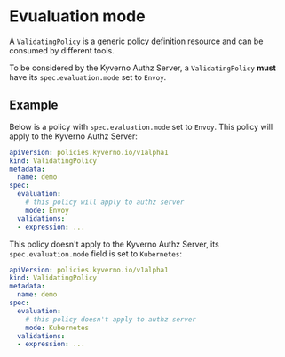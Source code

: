 # Evualuation mode

A `ValidatingPolicy` is a generic policy definition resource and can be consumed by different tools.

To be considered by the Kyverno Authz Server, a `ValidatingPolicy` **must** have its `spec.evaluation.mode` set to `Envoy`.

## Example

Below is a policy with `spec.evaluation.mode` set to `Envoy`. This policy will apply to the Kyverno Authz Server:

```yaml
apiVersion: policies.kyverno.io/v1alpha1
kind: ValidatingPolicy
metadata:
  name: demo
spec:
  evaluation:
    # this policy will apply to authz server
    mode: Envoy
  validations:
  - expression: ...
```

This policy doesn't apply to the Kyverno Authz Server, its `spec.evaluation.mode` field is set to `Kubernetes`:

```yaml
apiVersion: policies.kyverno.io/v1alpha1
kind: ValidatingPolicy
metadata:
  name: demo
spec:
  evaluation:
    # this policy doesn't apply to authz server
    mode: Kubernetes
  validations:
  - expression: ...
```
